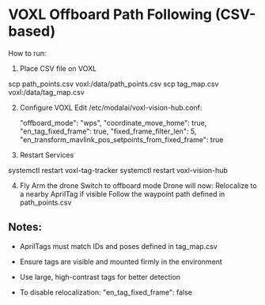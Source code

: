 # VOXL Offboard Path Following (CSV-based)

How to run:

1. Place CSV file on VOXL

scp path_points.csv voxl:/data/path_points.csv
scp tag_map.csv voxl:/data/tag_map.csv

2. Configure VOXL
    Edit /etc/modalai/voxl-vision-hub.conf:

    "offboard_mode": "wps",
    "coordinate_move_home": true,
    "en_tag_fixed_frame": true,
    "fixed_frame_filter_len": 5,
    "en_transform_mavlink_pos_setpoints_from_fixed_frame": true


3. Restart Services

systemctl restart voxl-tag-tracker
systemctl restart voxl-vision-hub


4. Fly
    Arm the drone
    Switch to offboard mode
    Drone will now:
        Relocalize to a nearby AprilTag if visible
        Follow the waypoint path defined in path_points.csv

## Notes:

- AprilTags must match IDs and poses defined in tag_map.csv

- Ensure tags are visible and mounted firmly in the environment

- Use large, high-contrast tags for better detection

- To disable relocalization:
    "en_tag_fixed_frame": false
